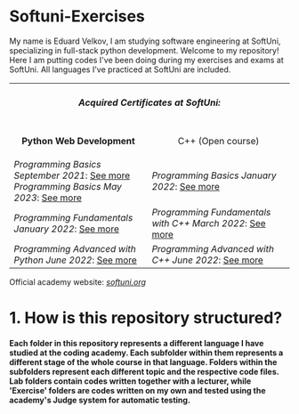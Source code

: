 # Softuni-Exercises
My name is Eduard Velkov, I am studying software engineering at SoftUni, specializing in full-stack python development. Welcome to my repository! Here I am putting codes I've been doing during my exercises and exams at SoftUni. All languages I've practiced at SoftUni are included.
<table>
  <tr><td colspan="3">
    <h5 align="center">Acquired Certificates at SoftUni:</h5>
  </td></tr>
  <tr><td><p align="center"><b>Python Web Development</b></p></td><td><p align="center">C++ (Open course)</p></td></tr>
  <tr><td>
    <i>Programming Basics September 2021</i>: <a href="https://softuni.bg/Certificates/Details/116059/6c85ce2d">See more</a><br>
    <i>Programming Basics May 2023</i>: <a href="https://softuni.bg/Certificates/Details/174968/a5d0d1ab">See more</a>
    <td><i>Programming Basics January 2022</i>: <a href="https://softuni.bg/certificates/details/126132/1e7bbd79">See more</a></td>
  </td></tr>
  <tr><td>
    <i>Programming Fundamentals January 2022</i>: <a href="https://softuni.bg/Certificates/Details/129201/c654569c">See more</a>
  </td><td>
  <i>Programming Fundamentals with C++ March 2022</i>: <a href="https://softuni.bg/Certificates/Details/132794/dad07a71">See more</a>
  </td></tr>
  <tr><td>
  <i>Programming Advanced with Python June 2022</i>: <a href="https://softuni.bg/Certificates/Details/135910/3b75b1e8">See more</a>
  </td><td>
  <i>Programming Advanced with C++ June 2022</i>: <a href="https://softuni.bg/Certificates/Details/135493/81996888">See more</a>
  </td></tr>
  </table>

Official academy website: <a href="https://softuni.org"><i>softuni.org</a></i>


<h1>1. How is this repository structured?</h1>
<h4>Each folder in this repository represents a different language I have studied at the coding academy. Each subfolder within them represents a different stage of the whole course in that language. Folders within the subfolders represent each different topic and the respective code files.
Lab folders contain codes written together with a lecturer, while 'Exercise' folders are codes written on my own and tested using the academy's Judge system for automatic testing.</h4>
